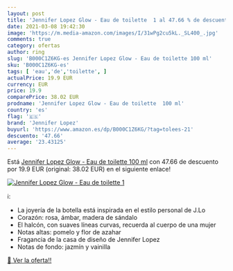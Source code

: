 ```yaml
---
layout: post
title: 'Jennifer Lopez Glow - Eau de toilette  1 al 47.66 % de descuento'
date: 2021-03-08 19:42:30
image: 'https://m.media-amazon.com/images/I/31wPg2cu5kL._SL400_.jpg'
comments: true
category: ofertas
author: ring
slug: 'B000C1Z6KG-es Jennifer Lopez Glow - Eau de toilette 100 ml'
sku: 'B000C1Z6KG-es'
tags: [ 'eau','de','toilette', ]
actualPrice: 19.9 EUR
currency: EUR
price: 19.9
comparePrice: 38.02 EUR
prodname: 'Jennifer Lopez Glow - Eau de toilette  100 ml'
country: 'es'
flag: '🇪🇸'
brand: 'Jennifer Lopez'
buyurl: 'https://www.amazon.es/dp/B000C1Z6KG/?tag=tolees-21'
descuento: '47.66'
average: '23.43125'
---
```


Está [Jennifer Lopez Glow - Eau de toilette  100 ml](https://www.amazon.es/dp/B000C1Z6KG/?tag=tolees-21) con 47.66 de descuento por 19.9 EUR (original: 38.02 EUR) en el siguiente enlace!

[![Jennifer Lopez Glow - Eau de toilette  1](https://m.media-amazon.com/images/I/31wPg2cu5kL._SL400_.jpg)](https://www.amazon.es/dp/B000C1Z6KG/?tag=tolees-21)

ℹ️:

- La joyería de la botella está inspirada en el estilo personal de J.Lo
- Corazón: rosa, ámbar, madera de sándalo
- El halcón, con suaves líneas curvas, recuerda al cuerpo de una mujer
- Notas altas: pomelo y flor de azahar
- Fragancia de la casa de diseño de Jennifer Lopez
- Notas de fondo: jazmín y vainilla

[🛒 Ver la oferta!!](https://www.amazon.es/dp/B000C1Z6KG/?tag=tolees-21)
